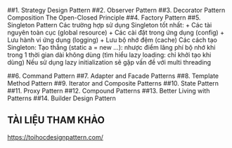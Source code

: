 ##1. Strategy Design Pattern
##2. Observer Pattern
##3. Decorator Pattern
	Composition 
	The Open-Closed Principle
##4. Factory Pattern
##5. Singleton Pattern
	Các trường hợp sử dụng Singleton tốt nhất:
		+ Các tài nguyên toàn cục (global resource)
		+ Các cài đặt trong ứng dụng (config)
		+ Lưu hành vi ứng dụng (logging)
		+ Lưu bộ nhớ đệm (cache)
	Các cách tạo Singleton:
	Tạo thẳng (static a  = new …): nhược điểm lãng phí bộ nhớ khi trong 1 thời gian dài không dùng (tìm hiểu lazy loading: chỉ khởi tạo khi dùng)
	Nếu sử dụng lazy initialization sẽ gặp vấn đề với multi threading



##6. Command Pattern
##7. Adapter and Facade Patterns
##8. Template Method Pattern
##9. Iterator and Composite Patterns
##10. State Pattern
##11. Proxy Pattern
##12. Compound Patterns
##13. Better Living with Patterns
##14. Builder Design Pattern

## TÀI LIỆU THAM KHẢO
https://toihocdesignpattern.com/
